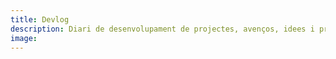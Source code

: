 ```yaml
---
title: Devlog
description: Diari de desenvolupament de projectes, avenços, idees i processos creatius.
image:
---
```

